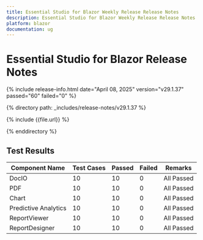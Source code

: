 ```yaml
---
title: Essential Studio for Blazor Weekly Release Release Notes  
description: Essential Studio for Blazor Weekly Release Release Notes  
platform: blazor
documentation: ug
---
```


# Essential Studio for Blazor  Release Notes  

{% include release-info.html date="April 08, 2025"  version="v29.1.37" passed="60" failed="0" %} 

{% directory path: _includes/release-notes/v29.1.37 %}

{% include {{file.url}} %}

{% enddirectory %}

## Test Results

| Component Name | Test Cases | Passed | Failed | Remarks |
|---------------|------------|--------|--------|---------|
| DocIO | 10 | 10 | 0 | All Passed |
| PDF | 10 | 10 | 0 | All Passed |
| Chart | 10 | 10 | 0 | All Passed |
| Predictive Analytics | 10 | 10 | 0 | All Passed |
| ReportViewer | 10 | 10 | 0 | All Passed |
| ReportDesigner | 10 | 10 | 0 | All Passed |